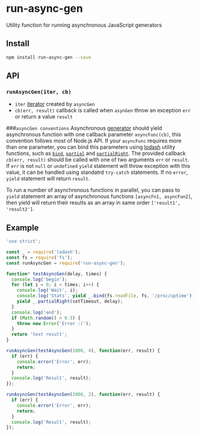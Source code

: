 # run-async-gen
Utility function for running asynchronous JavaScript generators

## Install
```bash
npm install run-async-gen --save
```

## API

### ``runAsyncGen(iter, cb)``
* ``iter`` [iterator](https://developer.mozilla.org/en-US/docs/Web/JavaScript/Guide/Iterators_and_Generators) created by ``asyncGen``
* ``cb(err, result)`` callback is called when ``asynGen`` throw an exception ``err`` or return a value ``result``

###``asyncGen conventions``
Asynchronous [generator](https://developer.mozilla.org/en-US/docs/Web/JavaScript/Guide/Iterators_and_Generators) should yield asynchronous function with one callback parameter ``asyncFunc(cb)``, this convention follows most of Node.js API. If your ``asyncFunc`` requires more than one parameter, you can bind this parameters using [lodash](https://github.com/lodash/lodash) utility functions, such as [``bind``](https://lodash.com/docs#bind), [``partial``](https://lodash.com/docs#partial) and [``partialRight``](https://lodash.com/docs#partialRight).  The provided callback ``cb(err, result)`` should be called with one of two arguments ``err`` or ``result``. If ``err`` is not ``null`` or ``undefined`` ``yield`` statement will throw exception with this value, it can be handled using standatrd ``try-catch`` statements. If no ``error``, ``yield`` statement will return ``result``.

To run a number of asynchronous functions in parallel, you can pass to ``yield`` statement an array of asynchronous functions ``[asyncFn1, asyncFun2]``, then yield will return their results as an array in same order ``['result1', 'result2']``.

## Example
```js
'use strict';

const _ = require('lodash');
const fs = require('fs');
const runAsyncGen = require('run-async-gen');

function* testAsyncGen(delay, times) {
  console.log('begin');
  for (let i = 0; i < times; i++) {
    console.log('Wait', i);
    console.log('Stats', yield _.bind(fs.readFile, fs, '/proc/uptime')); 
    yield _.partialRight(setTimeout, delay);
  }
  console.log('end');
  if (Math.random() > 0.5) {
    throw new Error('Error :(');
  }
  return 'test result';
}

runAsyncGen(testAsyncGen(1000, 4), function(err, result) {
  if (err) {
    console.error('Error', err);
    return;
  }
  console.log('Result', result);
});

runAsyncGen(testAsyncGen(2000, 2), function(err, result) {
  if (err) {
    console.error('Error', err);
    return;
  }
  console.log('Result', result);
});

```
